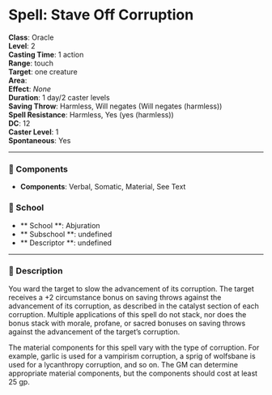 
# Spell: Stave Off Corruption
**Class**: Oracle  
**Level**: 2  
**Casting Time**: 1 action  
**Range**: touch  
**Target**: one creature  
**Area**:   
**Effect**: _None_  
**Duration**: 1 day/2 caster levels  
**Saving Throw**: Harmless, Will negates (Will negates (harmless))  
**Spell Resistance**: Harmless, Yes (yes (harmless))  
**DC**: 12  
**Caster Level**: 1  
**Spontaneous**: Yes

---

### 🔮 Components
- **Components**: Verbal, Somatic, Material, See Text

### 🏫 School
- ** School **: Abjuration
- ** Subschool **: undefined
- ** Descriptor **: undefined
---

### 📜 Description
You ward the target to slow the advancement of its corruption. The target receives a +2 circumstance bonus on saving throws against the advancement of its corruption, as described in the catalyst section of each corruption. Multiple applications of this spell do not stack, nor does the bonus stack with morale, profane, or sacred bonuses on saving throws against the advancement of the target’s corruption.

The material components for this spell vary with the type of corruption. For example, garlic is used for a vampirism corruption, a sprig of wolfsbane is used for a lycanthropy corruption, and so on. The GM can determine appropriate material components, but the components should cost at least 25 gp.
